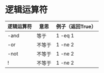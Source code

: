
# 逻辑运算符

| 逻辑运算符 | 意思 | 例子（返回True） |
| ---------- | ------ | ---------------- |
| -and        | 等于   | 1 -eq 1          |
| -or        | 不等于  | 1 -ne 2          |
| -not        | 不等于  | 1 -ne 2          |
| !        | 不等于  | 1 -ne 2          |


```python

```

